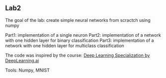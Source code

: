 ## Lab2

The goal of the lab: create simple neural networks from scractch using numpy

Part1: implementation of a single neuron
Part2: implementation of a network with one hidden layer for binary classification
Part3: implementation of a network with one hidden layer for multiclass classification

The code was inspired by the course: [Deep Learning Specialization by DeepLearning.ai](https://www.coursera.org/learn/neural-networks-deep-learning/home/info)

Tools: Numpy, MNIST
